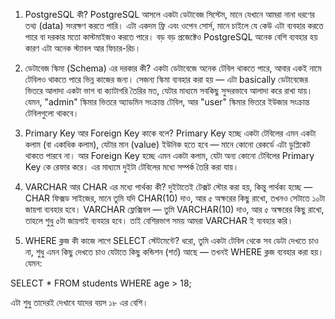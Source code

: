 1. PostgreSQL কী?
   PostgreSQL আসলে একটা ডেটাবেজ সিস্টেম, মানে যেখানে আমরা নানা ধরণের তথ্য (data) সংরক্ষণ করতে পারি। এটা একদম ফ্রি এবং ওপেন সোর্স, মানে চাইলে যে কেউ এটা ব্যবহার করতে পারে বা দরকার মতো কাস্টমাইজও করতে পারে। বড় বড় প্রজেক্টেও PostgreSQL অনেক বেশি ব্যবহার হয় কারণ এটা অনেক স্ট্যাবল আর ফিচার-রিচ।

2. ডেটাবেজ স্কিমা (Schema) এর দরকার কী?
   একটা ডেটাবেজে অনেক টেবিল থাকতে পারে, আবার একই নামে টেবিলও থাকতে পারে ভিন্ন কাজের জন্য। সেজন্য স্কিমা ব্যবহার করা হয় — এটা basically ডেটাবেজের ভিতরে আলাদা একটা ভাগ বা ক্যাটাগরি তৈরির মত, যেটার মাধ্যমে সবকিছু সুন্দরভাবে আলাদা করে রাখা যায়। যেমন, "admin" স্কিমার ভিতরে অ্যাডমিন সংক্রান্ত টেবিল, আর "user" স্কিমার ভিতরে ইউজার সংক্রান্ত টেবিলগুলো থাকবে।

3. Primary Key আর Foreign Key কাকে বলে?
   Primary Key হচ্ছে একটা টেবিলের এমন একটা কলাম (বা একাধিক কলাম), যেটার মান (value) ইউনিক হতে হবে — মানে কোনো রেকর্ডে এটা ডুপ্লিকেট থাকতে পারবে না।
   আর Foreign Key হচ্ছে এমন একটা কলাম, যেটা অন্য কোনো টেবিলের Primary Key কে রেফার করে। এর মাধ্যমে দুইটা টেবিলের মধ্যে সম্পর্ক তৈরি করা যায়।

4. VARCHAR আর CHAR এর মধ্যে পার্থক্য কী?
   দুইটাতেই টেক্সট স্টোর করা হয়, কিন্তু পার্থক্য হচ্ছে —
   CHAR ফিক্সড সাইজের, মানে তুমি যদি CHAR(10) দাও, আর ৫ অক্ষরের কিছু রাখো, তখনও সেটাতে ১০টা জায়গা ব্যবহার হবে।
   VARCHAR ফ্লেক্সিবল — তুমি VARCHAR(10) দাও, আর ৫ অক্ষরের কিছু রাখো, তাহলে শুধু ৫টা জায়গাই ব্যবহার হবে। তাই বেশিরভাগ সময় আমরা VARCHAR ই ব্যবহার করি।

5. WHERE ক্লজ কী কাজে লাগে SELECT স্টেটমেন্টে?
   ধরো, তুমি একটা টেবিল থেকে সব ডেটা দেখতে চাও না, শুধু এমন কিছু দেখতে চাও যেটাতে কিছু কন্ডিশন (শর্ত) আছে — তখনই WHERE ক্লজ ব্যবহার করা হয়।
   যেমন:


SELECT \* FROM students WHERE age > 18;


এটা শুধু তাদেরই দেখাবে যাদের বয়স ১৮ এর বেশি।
